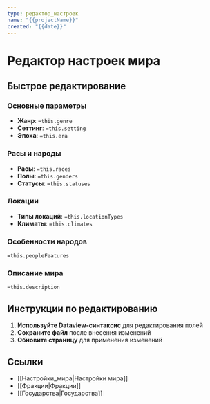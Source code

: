 ```yaml
---
type: редактор_настроек
name: "{{projectName}}"
created: "{{date}}"
---
```


# Редактор настроек мира

## Быстрое редактирование

### Основные параметры
- **Жанр**: `=this.genre`
- **Сеттинг**: `=this.setting`
- **Эпоха**: `=this.era`

### Расы и народы
- **Расы**: `=this.races`
- **Полы**: `=this.genders`
- **Статусы**: `=this.statuses`

### Локации
- **Типы локаций**: `=this.locationTypes`
- **Климаты**: `=this.climates`

### Особенности народов
`=this.peopleFeatures`

### Описание мира
`=this.description`

## Инструкции по редактированию

1. **Используйте Dataview-синтаксис** для редактирования полей
2. **Сохраните файл** после внесения изменений
3. **Обновите страницу** для применения изменений

## Ссылки
- [[Настройки_мира|Настройки мира]]
- [[Фракции|Фракции]]
- [[Государства|Государства]] 

